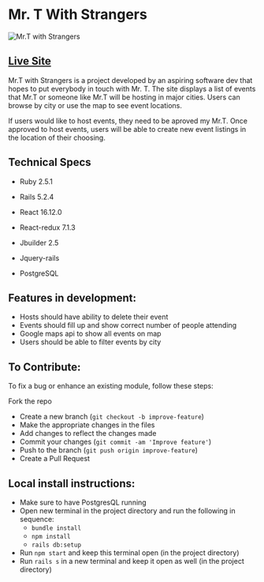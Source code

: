 # Mr. T With Strangers
![Mr.T with Strangers](https://github.com/ankitspatel1145/mrTwithStrangers/blob/master/app/assets/images/logo.png "Mr.T with Strangers")
## [Live Site](https://mr-t-with-strangers.herokuapp.com/ "Mr.T with Strangers")

Mr.T with Strangers is a project developed by an aspiring software dev that hopes to put everybody in touch with Mr. T.
The site displays a list of events that Mr.T or someone like Mr.T will be hosting in major cities. Users can browse by city or use the map to see event locations. 

If users would like to host events, they need to be aproved my Mr.T. Once approved to host events, users will be able to create new event listings in the location of their choosing. 

## Technical Specs

* Ruby 2.5.1

* Rails 5.2.4

* React 16.12.0

* React-redux 7.1.3

* Jbuilder 2.5

* Jquery-rails

* PostgreSQL

## Features in development:

* Hosts should have ability to delete their event
* Events should fill up and show correct number of people attending
* Google maps api to show all events on map
* Users should be able to filter events by city

## To Contribute:

To fix a bug or enhance an existing module, follow these steps:

Fork the repo
* Create a new branch (`git checkout -b improve-feature`)
* Make the appropriate changes in the files
* Add changes to reflect the changes made
* Commit your changes (`git commit -am 'Improve feature'`)
* Push to the branch (`git push origin improve-feature`)
* Create a Pull Request

## Local install instructions:
* Make sure to have PostgresQL running
* Open new terminal in the project directory and run the following in sequence:
  * `bundle install`
  * `npm install`
  * `rails db:setup`
* Run `npm start` and keep this terminal open (in the project directory)
* Run `rails s` in a new terminal and keep it open as well (in the project directory)



 
